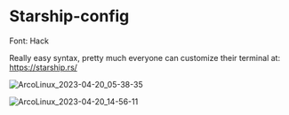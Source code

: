 # Starship-config
Font: Hack

Really easy syntax, pretty much everyone can customize their terminal at: https://starship.rs/

![ArcoLinux_2023-04-20_05-38-35](https://user-images.githubusercontent.com/129660012/233244763-72dab4ae-bbe2-47af-9a3e-d7af9d799dba.png)

![ArcoLinux_2023-04-20_14-56-11](https://user-images.githubusercontent.com/129660012/233358866-4e8d2568-925c-4a4b-a739-860b77fc6625.png)

